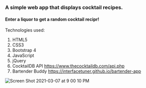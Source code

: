 <h3>A simple web app that displays cocktail recipes.</h3>

<h4>Enter a liquor to get a random cocktail recipr!</h4>

Technologies used:

1. HTML5
2. CSS3
3. Bootstrap 4
4. JavaScript
5. jQuery
6. CocktailDB API https://www.thecocktaildb.com/api.php
7. Bartender Buddy https://interfacetuner.github.io/bartender-app

![Screen Shot 2021-03-07 at 9 00 10 PM](https://user-images.githubusercontent.com/20482109/110264866-454ebd00-7f88-11eb-8057-77a8b8ba47a8.png)
